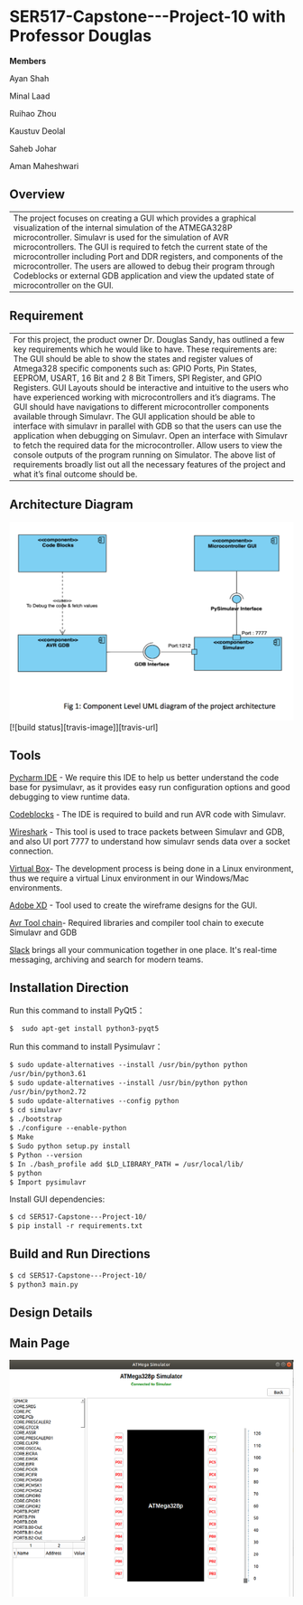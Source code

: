# SER517-Capstone---Project-10 with Professor Douglas


**Members**

Ayan Shah

Minal Laad

Ruihao Zhou

Kaustuv Deolal

Saheb Johar

Aman Maheshwari

## Overview
<table>
<tr>
<td>
The project focuses on creating a GUI which provides a graphical visualization of the internal simulation of the ATMEGA328P microcontroller.  Simulavr is used for the simulation of AVR microcontrollers. The GUI is required to fetch the current state of the microcontroller including Port and DDR registers, and components of the microcontroller. The users are allowed to debug their program through Codeblocks or external GDB application and view the updated state of microcontroller on the GUI.
</td>
</tr>
</table>

## Requirement
<table>
<tr>
<td>
For this project, the product owner Dr. Douglas Sandy, has outlined a few key requirements which he would like to have. These requirements are: The GUI should be able to show the states and register values of Atmega328 specific components such as: GPIO Ports, Pin States, EEPROM, USART, 16 Bit and 2 8 Bit Timers, SPI Register, and GPIO Registers. GUI Layouts should be interactive and intuitive to the users who have experienced working with microcontrollers and it’s diagrams. The GUI should have navigations to different microcontroller components available through Simulavr. The GUI application should be able to interface with simulavr in parallel with GDB so that the users can use the application when debugging on Simulavr. Open an interface with Simulavr to fetch the required data for the microcontroller. Allow users to view the console outputs of the program running on Simulator.
The above list of requirements broadly list out all the necessary features of the project and what it’s final outcome should be.
</td>
</tr>
</table>

## Architecture Diagram
<img src="/Resources/Images/Architecture Diagram.png">
[![build status][travis-image]][travis-url]


## Tools

[Pycharm IDE](https://www.jetbrains.com/pycharm/) - We require this IDE to help us better understand the code base for pysimulavr, as it provides easy run configuration options and good debugging to view runtime data.

[Codeblocks](http://www.codeblocks.org/) - The IDE is required to build and run AVR code with Simulavr.

[Wireshark](https://www.solarwinds.com/free-tools/response-time-viewer-for-wireshark?&CMP=KNC-TAD-GGL-SW_NA_X_PP_CPC_LD_EN_PRODE_DWA-FXNET-982238371~47089245085_g_c_wireshark-e~311972701385~~&ds_cid=71700000047472276&ds_agid=58700004762384593&network=g&device=c&keyword=Wireshark&matchtype=e&creative=311972701385&feeditemid=&gclid=CjwKCAjwqLblBRBYEiwAV3pCJsGS5VyzI4uZv9t4Gt0TOMUX1so0L0jhll_V9zJFfzZ2WghSH7CpdBoCQMYQAvD_BwE) - This tool is used to trace packets between Simulavr and GDB, and also UI port 7777 to understand how simulavr sends data over a socket connection.

[Virtual Box](https://www.virtualbox.org/)- The development process is being done in a Linux environment, thus we require a virtual Linux environment in our Windows/Mac environments.

[Adobe XD](https://www.adobe.com/products/xd.html?sdid=12B9F15S&mv=Search&ef_id=CjwKCAjwqLblBRBYEiwAV3pCJn7wWU_6f28aW9etyuLHvPFLTGp_FmIsOYplz3kMfpxrvo0BQs2yvRoCUboQAvD_BwE:G:s&s_kwcid=AL!3085!3!315233774112!e!!g!!adobe%20xd) - Tool used to create the wireframe designs for the GUI.

[Avr Tool chain](https://www.microchip.com/mplab/avr-support/avr-and-arm-toolchains-c-compilers)- Required libraries and compiler tool chain to execute Simulavr and GDB

[Slack](https://slack.com) brings all your communication together in one place. It's real-time messaging, archiving and search for modern teams.


## Installation Direction

Run this command to install PyQt5：

```
$  sudo apt-get install python3-pyqt5
```

Run this command to install Pysimulavr：

```
$ sudo update-alternatives --install /usr/bin/python python /usr/bin/python3.61
$ sudo update-alternatives --install /usr/bin/python python /usr/bin/python2.72
$ sudo update-alternatives --config python
$ cd simulavr
$ ./bootstrap
$ ./configure --enable-python
$ Make
$ Sudo python setup.py install
$ Python --version
$ In ./bash_profile add $LD_LIBRARY_PATH = /usr/local/lib/
$ python
$ Import pysimulavr
```

Install GUI dependencies:

```
$ cd SER517-Capstone---Project-10/
$ pip install -r requirements.txt
```

## Build and Run Directions

```
$ cd SER517-Capstone---Project-10/
$ python3 main.py
```
## Design Details


## Main Page
<img src="/Resources/Images/MainPage.png">



